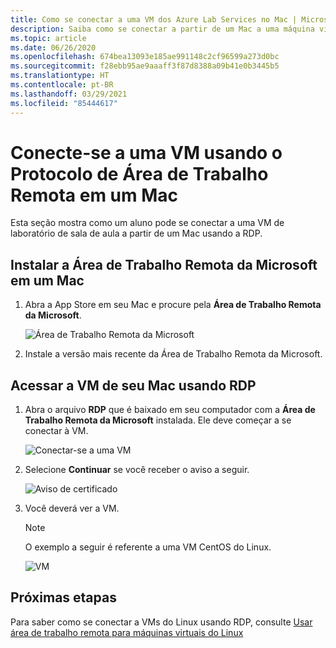 ```yaml
---
title: Como se conectar a uma VM dos Azure Lab Services no Mac | Microsoft Docs
description: Saiba como se conectar a partir de um Mac a uma máquina virtual nos Azure Lab Services.
ms.topic: article
ms.date: 06/26/2020
ms.openlocfilehash: 674bea13093e185ae991148c2cf96599a273d0bc
ms.sourcegitcommit: f28ebb95ae9aaaff3f87d8388a09b41e0b3445b5
ms.translationtype: HT
ms.contentlocale: pt-BR
ms.lasthandoff: 03/29/2021
ms.locfileid: "85444617"
---
```

# <a name="connect-to-a-vm-using-remote-desktop-protocol-on-a-mac"></a>Conecte-se a uma VM usando o Protocolo de Área de Trabalho Remota em um Mac
Esta seção mostra como um aluno pode se conectar a uma VM de laboratório de sala de aula a partir de um Mac usando a RDP.

## <a name="install-microsoft-remote-desktop-on-a-mac"></a>Instalar a Área de Trabalho Remota da Microsoft em um Mac
1. Abra a App Store em seu Mac e procure pela **Área de Trabalho Remota da Microsoft**.

    ![Área de Trabalho Remota da Microsoft](./media/how-to-use-classroom-lab/install-ms-remote-desktop.png)
1. Instale a versão mais recente da Área de Trabalho Remota da Microsoft. 

## <a name="access-the-vm-from-your-mac-using-rdp"></a>Acessar a VM de seu Mac usando RDP
1. Abra o arquivo **RDP** que é baixado em seu computador com a **Área de Trabalho Remota da Microsoft** instalada. Ele deve começar a se conectar à VM. 

    ![Conectar-se a uma VM](./media/how-to-use-classroom-lab/connect-linux-vm.png)
1. Selecione **Continuar** se você receber o aviso a seguir. 

    ![Aviso de certificado](./media/how-to-use-classroom-lab/certificate-error.png)
1. Você deverá ver a VM. 

    > [!NOTE]
    > O exemplo a seguir é referente a uma VM CentOS do Linux. 

    ![VM](./media/how-to-use-classroom-lab/vm-ui.png)


## <a name="next-steps"></a>Próximas etapas
Para saber como se conectar a VMs do Linux usando RDP, consulte [Usar área de trabalho remota para máquinas virtuais do Linux](how-to-use-remote-desktop-linux-student.md)


